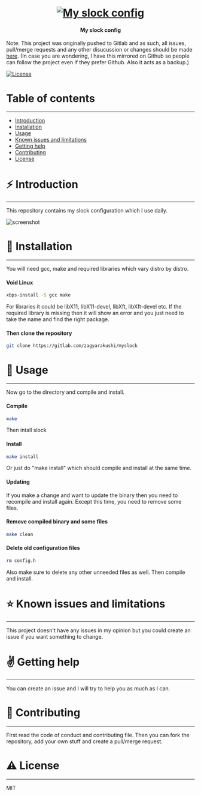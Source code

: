 <h1 align="center">
  <br>
  <a href="https://gitlab.com/zagyarakushi/myslock"><img src="" alt="My slock config"></a>
</h1>

<h4 align="center">My slock config</h4>

Note: This project was originally pushed to Gitlab and as such, all issues, pull/merge requests and any other disucussion or changes should be made [here](https://gitlab.com/zagyarakushi/myslock). (In case you are wondering, I have this mirrored on Github so people can follow the project even if they prefer Github. Also it acts as a backup.)

[![License](https://img.shields.io/badge/License-MIT-lightgray.svg?style=flat-square)]()


# Table of contents
-----------------

* [Introduction](#introduction)
* [Installation](#installation)
* [Usage](#usage)
* [Known issues and limitations](#known-issues-and-limitations)
* [Getting help](#getting-help)
* [Contributing](#contributing)
* [License](#license)


# ⚡ Introduction
------------

This repository contains my slock configuration which I use daily.

![screenshot]()


# 📖 Installation
------------

You will need gcc, make and required libraries which vary distro by distro.

#### Void Linux

```bash
xbps-install -S gcc make
```

For libraries it could be libX11, libX11-devel, libXft, libXft-devel etc. If the required library is missing then it will show an error and you just need to take the name and find the right package.

#### Then clone the repository

```bash
git clone https://gitlab.com/zagyarakushi/myslock
```


# 📝 Usage
-----

Now go to the directory and compile and install.

#### Compile

```bash
make
```

Then intall slock

#### Install

```bash
make install
```

Or just do "make install" which should compile and install at the same time.

#### Updating

If you make a change and want to update the binary then you need to recompile and install again. Except this time, you need to remove some files.

#### Remove compiled binary and some files

```bash
make clean
```

#### Delete old configuration files

```bash
rm config.h
```

Also make sure to delete any other unneeded files as well. Then compile and install.


# ⭐ Known issues and limitations
----------------------------

This project doesn't have any issues in my opinion but you could create an issue if you want something to change.


# ✌️ Getting help
------------

You can create an issue and I will try to help you as much as I can.


# 🔔 Contributing
------------

First read the code of conduct and contributing file. Then you can fork the repository, add your own stuff and create a pull/merge request.


# ⚠ License
-------

MIT
